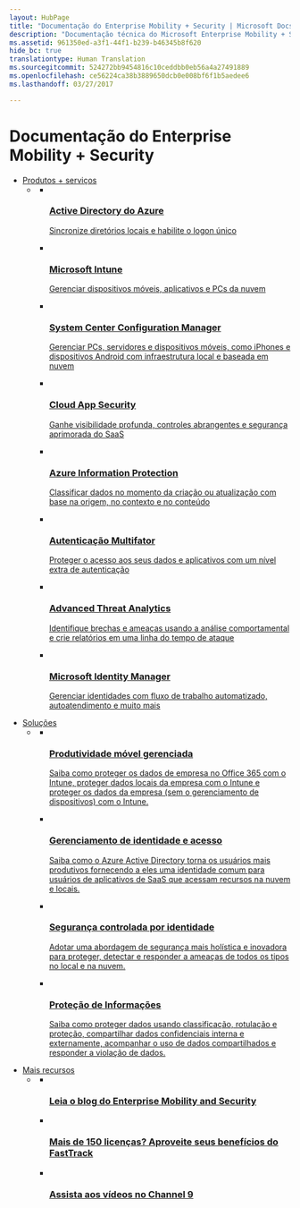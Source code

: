 ```yaml
--- 
layout: HubPage
title: "Documentação do Enterprise Mobility + Security | Microsoft Docs"
description: "Documentação técnica do Microsoft Enterprise Mobility + Security"
ms.assetid: 961350ed-a3f1-44f1-b239-b46345b8f620
hide_bc: true
translationtype: Human Translation
ms.sourcegitcommit: 524272bb9454816c10ceddbb0eb56a4a27491889
ms.openlocfilehash: ce56224ca38b3889650dcb0e008bf6f1b5aedee6
ms.lasthandoff: 03/27/2017

---
```

<div id="main" class="v2">
    <div class="container">
        <h1>Documentação do Enterprise Mobility + Security</h1>
        <ul class="pivots">
            <li>
                <a href="#products">Produtos + serviços</a>
                <ul id="products">
                    <li>
                        <a href="#products-all"></a>
                        <ul id="products-all" class="cardsC">
                            <li>
                                <a href="/azure/active-directory/index">
                                    <div class="cardSize">
                                        <div class="cardPadding">
                                            <div class="card">
                                                <div class="cardImageOuter">
                                                    <div class="cardImage bgdAccent1"> 
                                                        <img src="/media/hubs/ems/ems_identity-access-mgmt-1.svg" alt="" />
                                                    </div>
                                                </div>
                                                <div class="cardText">
                                                    <h3>Active Directory do Azure</h3>
                                                    <p>Sincronize diretórios locais e habilite o logon único</p>
                                                </div>
                                            </div>
                                        </div>
                                    </div>
                                </a>
                            </li>
                            <li>
                                <a href="/intune/">
                                    <div class="cardSize">
                                        <div class="cardPadding">
                                            <div class="card">
                                                <div class="cardImageOuter">
                                                    <div class="cardImage bgdAccent1"> 
                                                        <img src="/media/hubs/ems/ems_device-app-mgmt-1.svg" alt="" />
                                                    </div>
                                                </div>
                                                <div class="cardText">
                                                    <h3>Microsoft Intune</h3>
                                                    <p>Gerenciar dispositivos móveis, aplicativos e PCs da nuvem</p>
                                                </div>
                                            </div>
                                        </div>
                                    </div>
                                </a>
                            </li>
                            <li>
                                <a href="/sccm/">
                                    <div class="cardSize">
                                        <div class="cardPadding">
                                            <div class="card">
                                                <div class="cardImageOuter">
                                                    <div class="cardImage bgdAccent1"> 
                                                        <img src="/media/hubs/ems/ems_device-app-mgmt-2.svg" alt="" />
                                                    </div>
                                                </div>
                                                <div class="cardText">
                                                    <h3>System Center Configuration Manager</h3>
                                                    <p>Gerenciar PCs, servidores e dispositivos móveis, como iPhones e dispositivos Android com infraestrutura local e baseada em nuvem </p>
                                                </div>
                                            </div>
                                        </div>
                                    </div>
                                </a>
                            </li>
                            <li>
                                <a href="/cloud-app-security/">
                                    <div class="cardSize">
                                        <div class="cardPadding">
                                            <div class="card">
                                                <div class="cardImageOuter">
                                                    <div class="cardImage bgdAccent1"> 
                                                        <img src="/media/hubs/ems/ems_info-protection-security-3.svg" alt="" />
                                                    </div>
                                                </div>
                                                <div class="cardText">
                                                    <h3>Cloud App Security</h3>
                                                    <p>Ganhe visibilidade profunda, controles abrangentes e segurança aprimorada do SaaS</p>
                                                </div>
                                            </div>
                                        </div>
                                    </div>
                                </a>
                            </li>
                            <li>
                                <a href="/information-protection/">
                                    <div class="cardSize">
                                        <div class="cardPadding">
                                            <div class="card">
                                                <div class="cardImageOuter">
                                                    <div class="cardImage bgdAccent1"> 
                                                        <img src="/media/hubs/ems/ems_info-protection-security-1.svg" alt="" />
                                                    </div>
                                                </div>
                                                <div class="cardText">
                                                    <h3>Azure Information Protection</h3>
                                                    <p>Classificar dados no momento da criação ou atualização com base na origem, no contexto e no conteúdo</p>
                                                </div>
                                            </div>
                                        </div>
                                    </div>
                                </a>
                            </li>
                            <li>
                                <a href="/azure/multi-factor-authentication/index">
                                    <div class="cardSize">
                                        <div class="cardPadding">
                                            <div class="card">
                                                <div class="cardImageOuter">
                                                    <div class="cardImage bgdAccent1"> 
                                                        <img src="/media/hubs/ems/ems_identity-access-mgmt-2.svg" alt="" />
                                                    </div>
                                                </div>
                                                <div class="cardText">
                                                    <h3>Autenticação Multifator</h3>
                                                    <p>Proteger o acesso aos seus dados e aplicativos com um nível extra de autenticação</p>
                                                </div>
                                            </div>
                                        </div>
                                    </div>
                                </a>
                            </li>
                            <li>
                                <a href="/advanced-threat-analytics/">
                                    <div class="cardSize">
                                        <div class="cardPadding">
                                            <div class="card">
                                                <div class="cardImageOuter">
                                                    <div class="cardImage bgdAccent1"> 
                                                        <img src="/media/hubs/ems/ems_info-protection-security-2.svg" alt="" />
                                                    </div>
                                                </div>
                                                <div class="cardText">
                                                    <h3>Advanced Threat Analytics</h3>
                                                    <p>Identifique brechas e ameaças usando a análise comportamental e crie relatórios em uma linha do tempo de ataque</p>
                                                </div>
                                            </div>
                                        </div>
                                    </div>
                                </a>
                            </li>
                            <li>
                                <a href="/microsoft-identity-manager/">
                                    <div class="cardSize">
                                        <div class="cardPadding">
                                            <div class="card">
                                                <div class="cardImageOuter">
                                                    <div class="cardImage bgdAccent1"> 
                                                        <img src="/media/hubs/ems/ems_identity-access-mgmt-3.svg" alt="" />
                                                    </div>
                                                </div>
                                                <div class="cardText">
                                                    <h3>Microsoft Identity Manager</h3>
                                                    <p>Gerenciar identidades com fluxo de trabalho automatizado, autoatendimento e muito mais</p>
                                                </div>
                                            </div>
                                        </div>
                                    </div>
                                </a>
                            </li>
                        </ul>
                    </li>
                </ul>
            </li>
            <li>
                <a href="#solutions">Soluções</a>
                <ul id="solutions">
                    <li>
                        <a href="#SolutionsPanel1"></a>
                        <ul id="SolutionsPanel1" class="cardsC">
                            <li>
                                <a href="/enterprise-mobility-security/solutions/protect-office365-data-with-intune">
                                    <div class="cardSize">
                                        <div class="cardPadding">
                                            <div class="card">
                                                <div class="cardImageOuter">
                                                    <div class="cardImage bgdAccent1"> 
                                                        <img src="/media/hubs/ems/ems_solutions-1.svg" alt="" />
                                                    </div>
                                                </div>
                                                <div class="cardText">
                                                    <h3>Produtividade móvel gerenciada</h3>
                                                    <p>Saiba como proteger os dados de empresa no Office 365 com o Intune, proteger dados locais da empresa com o Intune e proteger os dados da empresa (sem o gerenciamento de dispositivos) com o Intune.</p>
                                                </div>
                                            </div>
                                        </div>
                                    </div>
                                </a>
                            </li>
                            <li>
                                <a href="/enterprise-mobility-security/solutions/thousands-apps-one-identity">
                                    <div class="cardSize">
                                        <div class="cardPadding">
                                            <div class="card">
                                                <div class="cardImageOuter">
                                                    <div class="cardImage bgdAccent1"> 
                                                        <img src="/media/hubs/ems/ems_solutions-2.svg" alt="" />
                                                    </div>
                                                </div>
                                                <div class="cardText">
                                                    <h3>Gerenciamento de identidade e acesso</h3>
                                                    <p>Saiba como o Azure Active Directory torna os usuários mais produtivos fornecendo a eles uma identidade comum para usuários de aplicativos de SaaS que acessam recursos na nuvem e locais.</p>
                                                </div>
                                            </div>
                                        </div>
                                    </div>
                                </a>
                            </li>
                            <li>
                                <a href="/enterprise-mobility-security/solutions/protect-front-door">
                                    <div class="cardSize">
                                        <div class="cardPadding">
                                            <div class="card">
                                                <div class="cardImageOuter">
                                                    <div class="cardImage bgdAccent1"> 
                                                        <img src="/media/hubs/ems/ems_solutions-3.svg" alt="" />
                                                    </div>
                                                </div>
                                                <div class="cardText">
                                                    <h3>Segurança controlada por identidade</h3>
                                                    <p>Adotar uma abordagem de segurança mais holística e inovadora para proteger, detectar e responder a ameaças de todos os tipos no local e na nuvem.</p>
                                                </div>
                                            </div>
                                        </div>
                                    </div>
                                </a>
                            </li>
                            <li>
                                <a href="/enterprise-mobility-security/solutions/infoprotect-secure-classify-scenario">
                                    <div class="cardSize">
                                        <div class="cardPadding">
                                            <div class="card">
                                                <div class="cardImageOuter">
                                                    <div class="cardImage bgdAccent1"> 
                                                        <img src="/media/hubs/ems/ems_solutions-4.svg" alt="" />
                                                    </div>
                                                </div>
                                                <div class="cardText">
                                                    <h3>Proteção de Informações</h3>
                                                    <p>Saiba como proteger dados usando classificação, rotulação e proteção, compartilhar dados confidenciais interna e externamente, acompanhar o uso de dados compartilhados e responder a violação de dados.</p>
                                                </div>
                                            </div>
                                        </div>
                                    </div>
                                </a>
                            </li>
                        </ul>
                    </li>
                </ul>
            </li>
            <li>
                <a href="#more">Mais recursos</a>
                <ul id="more">
                    <li>
                        <a href="#more-all"></a>
                        <ul id="more-all" class="cardsFTitle">
                            <li>
                                <div class="cardSize">
                                    <div class="cardPadding">
                                        <div class="card">
                                            <div class="cardImageOuter">
                                                <div class="cardImage">
                                                    <img src="/media/common/i_blog.svg" alt="" />
                                                </div>
                                            </div>
                                            <div class="cardText">
                                                <h3><a href="https://blogs.technet.microsoft.com/enterprisemobility/">Leia o blog do Enterprise Mobility and Security</a></h3>
                                            </div>
                                        </div>
                                    </div>
                                </div>
                            </li>
                            <li>
                                <div class="cardSize">
                                    <div class="cardPadding">
                                        <div class="card">
                                            <div class="cardImageOuter">
                                                <div class="cardImage">
                                                    <img src="/media/common/i_benefits.svg" alt="" />
                                                </div>
                                            </div>
                                            <div class="cardText">
                                                <h3><a href="http://fasttrack.microsoft.com/ems">Mais de 150 licenças? Aproveite seus benefícios do FastTrack</a></h3>
                                            </div>
                                        </div>
                                    </div>
                                </div>
                            </li>
                            <li>
                                <div class="cardSize">
                                    <div class="cardPadding">
                                        <div class="card">
                                            <div class="cardImageOuter">
                                                <div class="cardImage">
                                                    <img src="/media/common/i_video.svg" alt="" />
                                                </div>
                                            </div>
                                            <div class="cardText">
                                                <h3><a href="https://channel9.msdn.com/Tags/emm">Assista aos vídeos no Channel 9</a></h3>
                                            </div>
                                        </div>
                                    </div>
                                </div>
                            </li>
                        </ul>
                    </li>
                </ul>
            </li>
        </ul>
    </div>
</div>
